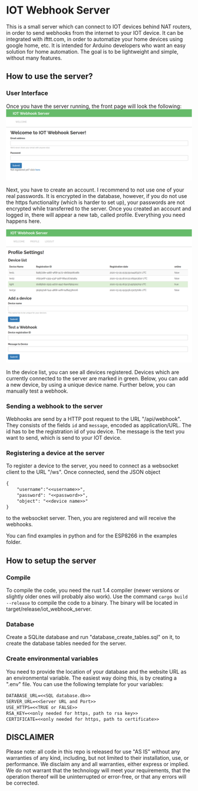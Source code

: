 # IOT Webhook Server

This is a small server which can connect to IOT devices behind NAT routers, in order
to send webhooks from the internet to your IOT device. It can be integrated
with ifttt.com, in order to automatize your home devices using google home, etc.
It is intended for Arduino developers who want an easy solution for home automation. The goal is to be lightweight and simple, without many features.


## How to use the server?


### User Interface

Once you have the server running, the front page will look the following:
![welcome page](pictures/welcome_page.png)

Next, you have to create an account. I recommend to not use one of your real passwords. It is encrypted in the database, however, if you do not use the https functionality (which is harder to set up), your passwords are not encrypted while transferred to the server. Once you created an account and logged in, there will appear a new tab, called profile. Everything you need happens here.

![profile page](pictures/profile.png)

In the device list, you can see all devices registered. Devices which are currently connected to the server are marked in green. Below, you can add a new device, by using a unique device name. Further below, you can manually test a webhook.

### Sending a webhook to the server

Webhooks are send by a HTTP post request to the URL "/api/webhook". They consists of the fields `id` and `message`, encoded as application/URL. The id has to be the registration id of you device. The message is the text you want to send, which is send to your IOT device.


### Registering a device at the server

To register a device to the server, you need to connect as a websocket client to the URL "/ws". Once connected, send the JSON object
```
{
    "username":"<<username>>",
    "password": "<<password>>",
    "object": "<<device name>>"
}
```
to the websocket server. Then, you are registered and will receive the webhooks.

You can find examples in python and for the ESP8266 in the examples folder.

## How to setup the server

### Compile
To compile the code, you need the rust 1.4 compiler (newer versions or slightly older ones will probably also work). Use the command `cargo build --release` to compile the code to a binary. The binary will be located in target/release/iot_webhook_server.

### Database
Create a SQLite database and run "database_create_tables.sql" on it, to create the database tables needed for the server.


### Create environmental variables
You need to provide the location of your database and the website URL as an environmental variable. The easiest way doing this, is by creating a ".env" file.
You can use the following template for your variables:
```
DATABASE_URL=<<SQL database.db>>
SERVER_URL=<<Server URL and Port>>
USE_HTTPS=<<TRUE or FALSE>>
RSA_KEY=<<only needed for https, path to rsa key>>
CERTIFICATE=<<only needed for https, path to certificate>>
```

## DISCLAIMER

Please note: all code in this repo is released for use "AS IS" without any warranties of any kind, including, but not limited to their installation, use, or performance. We disclaim any and all warranties, either express or implied. We do not warrant that the technology will meet your requirements, that the operation thereof will be uninterrupted or error-free, or that any errors will be corrected.

